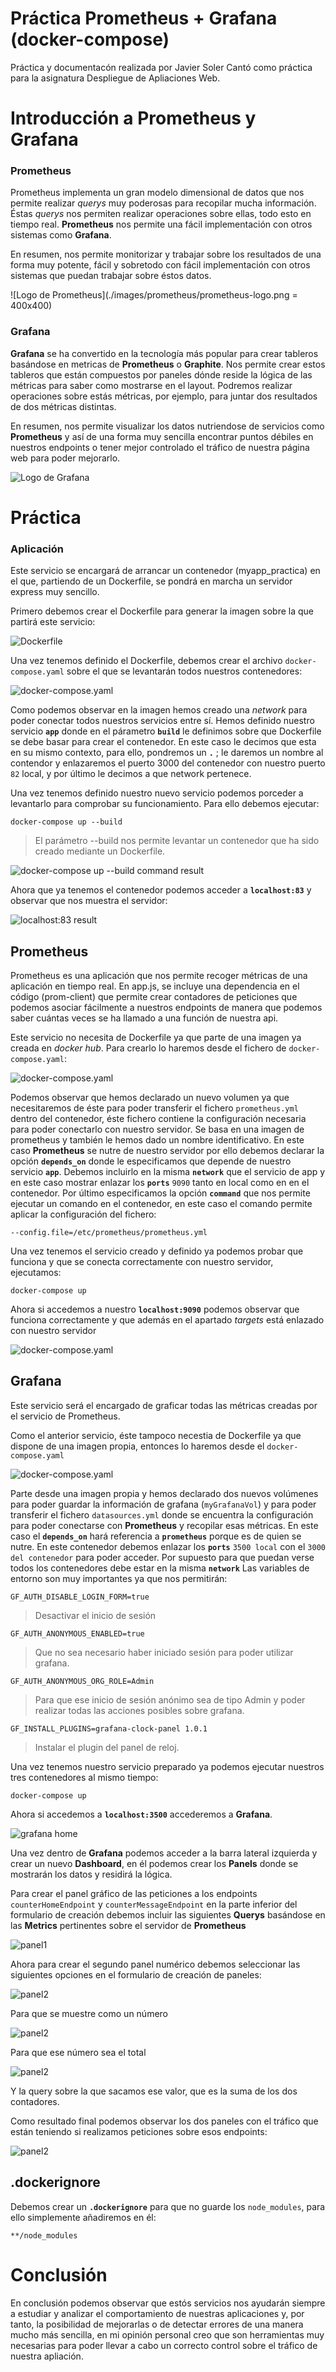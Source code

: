 # Práctica Prometheus + Grafana (docker-compose) 

Práctica y documentacón realizada por Javier Soler Cantó como práctica para la asignatura Despliegue de Apliaciones Web.

Introducción a Prometheus y Grafana
===

### Prometheus

Prometheus implementa un gran modelo dimensional de datos que nos permite realizar <cite>querys</cite> muy poderosas para recopilar mucha información. Éstas <cite>querys</cite> nos permiten realizar operaciones sobre ellas, todo esto en tiempo real. <strong>Prometheus</strong> nos permite una fácil implementación con otros sistemas como <strong>Grafana</strong>.

En resumen, nos permite monitorizar y trabajar sobre los resultados de una forma muy potente, fácil y sobretodo con fácil implementación con otros sistemas que puedan trabajar sobre éstos datos.

![Logo de Prometheus](./images/prometheus/prometheus-logo.png = 400x400)

### Grafana

<strong>Grafana</strong> se ha convertido en la tecnología más popular para crear tableros basándose en metricas de <strong>Prometheus</strong> o <strong>Graphite</strong>. Nos permite crear estos tableros que están compuestos por paneles dónde reside la lógica de las métricas para saber como mostrarse en el layout. Podremos realizar operaciones sobre estás métricas, por ejemplo, para juntar dos resultados de dos métricas distintas. 

En resumen, nos permite visualizar los datos nutriendose de servicios como <strong>Prometheus</strong> y así de una forma muy sencilla encontrar puntos débiles en nuestros endpoints o tener mejor controlado el tráfico de nuestra página web para poder mejorarlo.

![Logo de Grafana](./images/grafana/grafana-logo.png)

Práctica
===

### Aplicación 

Este servicio se encargará de arrancar un contenedor (myapp_practica) en el que, partiendo de un Dockerfile, se pondrá en marcha un servidor express muy sencillo.

Primero debemos crear el Dockerfile para generar la imagen sobre la que partirá este servicio:

![Dockerfile](./images/aplicacion/aplicacion-dockerfile.png)

Una vez tenemos definido el Dockerfile, debemos crear el archivo `docker-compose.yaml` sobre el que se levantarán todos nuestros contenedores:

![docker-compose.yaml](./images/aplicacion/aplicacion-dockercompose.png)

Como podemos observar en la imagen hemos creado una <cite>network</cite> para poder conectar todos nuestros servicios entre sí. Hemos definido nuestro servicio <strong>`app`</strong> donde en el párametro <strong>`build`</strong> le definimos sobre que Dockerfile se debe basar para crear el contenedor. En este caso le decimos que esta en su mismo contexto, para ello, pondremos un <strong>`.`</strong> ; le daremos un nombre al contendor y enlazaremos el puerto 3000 del contenedor con nuestro puerto <stron>`82`</strong> local, y por último le decimos a que network pertenece.

Una vez tenemos definido nuestro nuevo servicio podemos porceder a levantarlo para comprobar su funcionamiento. Para ello debemos ejecutar:

```
docker-compose up --build
```

>El parámetro --build nos permite levantar un contenedor que ha sido creado mediante un Dockerfile.

![docker-compose up --build command result](./images/aplicacion/aplicacion-upresult.png)

Ahora que ya tenemos el contenedor podemos acceder a <strong>`localhost:83`</strong> y observar que nos muestra el servidor:

![localhost:83 result](./images/aplicacion/aplicacion-result.png)

## Prometheus

Prometheus es una aplicación que nos permite recoger métricas de una aplicación en tiempo real. En app.js, se incluye una dependencia en el código (prom-client) que permite crear contadores de peticiones que podemos asociar fácilmente a nuestros endpoints de manera que podemos saber cuántas veces se ha llamado a una función de nuestra api.

Este servicio no necesita de Dockerfile ya que parte de una imagen ya creada en <cite>docker hub</cite>. Para crearlo lo haremos desde el fichero de `docker-compose.yaml`:

![docker-compose.yaml](./images/prometheus/prometheus-dockercompose.png)

Podemos observar que hemos declarado un nuevo volumen ya que necesitaremos de éste para poder transferir el fichero `prometheus.yml` dentro del contenedor, éste fichero contiene la configuración necesaria para poder conectarlo con nuestro servidor. Se basa en una imagen de prometheus y también le hemos dado un nombre identificativo. En este caso <strong>Prometheus</strong> se nutre de nuestro servidor por ello debemos declarar la opción <strong>`depends_on`</strong> donde le especificamos que depende de nuestro servicio <strong>`app`</strong>. Debemos incluirlo en la misma <strong>`network`</strong> que el servicio de app y en este caso mostrar enlazar los <strong>`ports`</strong> `9090` tanto en local como en en el contenedor. Por último especificamos la opción <strong>`command`</strong> que nos permite ejecutar un comando en el contenedor, en este caso el comando permite aplicar la configuración del fichero:
```
--config.file=/etc/prometheus/prometheus.yml
```

Una vez tenemos el servicio creado y definido ya podemos probar que funciona y que se conecta correctamente con nuestro servidor, ejecutamos:
```
docker-compose up
```

Ahora si accedemos a nuestro <strong>`localhost:9090`</strong> podemos observar que funciona correctamente y que además en el apartado <cite>targets</cite> está enlazado con nuestro servidor

![docker-compose.yaml](./images/prometheus/prometheus-result.png)

## Grafana

Este servicio será el encargado de graficar todas las métricas creadas por el servicio de Prometheus. 

Como el anterior servicio, éste tampoco necestia de Dockerfile ya que dispone de una imagen propia, entonces lo haremos desde el `docker-compose.yaml`

![docker-compose.yaml](./images/grafana/grafana-dockercompose.png)

Parte desde una imagen propia y hemos declarado dos nuevos volúmenes para poder guardar la información de grafana (`myGrafanaVol`) y para poder transferir el fichero `datasources.yml` donde se encuentra la configuración para poder conectarse con <strong>Prometheus</strong> y recopilar esas métricas. En este caso el <strong>`depends_on`</strong> hará referencia a <strong>`prometheus`</strong> porque es de quien se nutre. En este contenedor debemos enlazar los <strong>`ports`</strong> `3500 local` con el `3000 del contenedor` para poder acceder. Por supuesto para que puedan verse todos los contenedores debe estar en la misma <strong>`network`</strong> Las variables de entorno son muy importantes ya que nos permitirán:
```
GF_AUTH_DISABLE_LOGIN_FORM=true
```
>Desactivar el inicio de sesión
```
GF_AUTH_ANONYMOUS_ENABLED=true
```
>Que no sea necesario haber iniciado sesión para poder utilizar grafana.
```
GF_AUTH_ANONYMOUS_ORG_ROLE=Admin
```
>Para que ese inicio de sesión anónimo sea de tipo Admin y poder realizar todas las acciones posibles sobre grafana.
```
GF_INSTALL_PLUGINS=grafana-clock-panel 1.0.1
```
>Instalar el plugin del panel de reloj.

Una vez tenemos nuestro servicio preparado ya podemos ejecutar nuestros tres contenedores al mismo tiempo:
```
docker-compose up
```
Ahora si accedemos a <strong>`localhost:3500`</strong> accederemos a <strong>Grafana</strong>.

![grafana home](./images/grafana/grafana-home.png)

Una vez dentro de <strong>Grafana</strong> podemos acceder a la barra lateral izquierda y crear un nuevo <strong>Dashboard</strong>, en él podemos crear los <strong>Panels</strong> donde se mostrarán los datos y  residirá la lógica.

Para crear el panel gráfico de las peticiones a los endpoints `counterHomeEndpoint` y `counterMessageEndpoint` en la parte inferior del formulario de creación debemos incluir las siguientes <strong>Querys</strong> basándose en las <strong>Metrics</strong> pertinentes sobre el servidor de <strong>Prometheus</strong>

![panel1](./images/grafana/grafana-queryes.png)

Ahora para crear el segundo panel numérico debemos seleccionar las siguientes opciones en el formulario de creación de paneles:

![panel2](./images/grafana/grafana-total-graph.png)

Para que se muestre como un número

![panel2](./images/grafana/grafana-total-display.png)

Para que ese número sea el total

![panel2](./images/grafana/grafana-total-query.png)

Y la query sobre la que sacamos ese valor, que es la suma de los dos contadores.

Como resultado final podemos observar los dos paneles con el tráfico que están teniendo si realizamos peticiones sobre esos endpoints:

![panel2](./images/grafana/grafana-result.png)

## .dockerignore

Debemos crear un <strong>`.dockerignore`</strong> para que no guarde los `node_modules`, para ello simplemente añadiremos en él:
```
**/node_modules
```

Conclusión
===

En conclusión podemos observar que estós servicios nos ayudarán siempre a estudiar y analizar el comportamiento de nuestras aplicaciones y, por tanto, la posibilidad de mejorarlas o de detectar errores de una manera mucho más sencilla, en mi opinión personal creo que son herramientas muy necesarias para poder llevar a cabo un correcto control sobre el tráfico de nuestra apliación.


